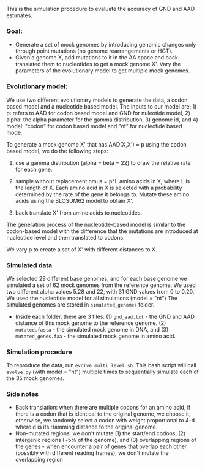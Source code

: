 This is the simulation procedure to evaluate the accuracy of GND and AAD estimates. 

### Goal: 
* Generate a set of mock genomes by introducing genomic changes only through point mutations (no genome rearrangements or HGT).  
* Given a genome X, add mutations to it in the AA space and back-translated them to nucleotides to get a mock genome X'. Vary the parameters of the evolutionary model to get multiple mock genomes.

### Evolutionary model: 
We use two different evolutionary models to generate the data, a codon based model and a nucleotide based model. The inputs to our model are: 1) p: refers to AAD for codon based model and GND for nuleotide model, 2) alpha: the alpha parameter for the gamma distribution, 3) genome id, and 4) model: "codon" for codon based model and "nt" for nucleotide based mode.

To generate a mock genome X' that has AAD(X,X') = p using the codon based model, we do the following steps:
  1. use a gamma distribution (alpha = beta = 22) to draw the relative rate for each gene. 
  
  2. sample without replacement nmus = p\*L amino acids in X, where L is the length of X. Each amino acid in X is selected with a probability determined by the rate of the gene it belongs to. Mutate these amino acids using the BLOSUM62 model to obtain X'.  
  
  3. back translate X' from amino acids to nucleotides. 

The generation process of the nucleotide-based model is similar to the codon-based model with the difference that the mutations are introduced at nucleotide level and then translated to codons.

We vary p to create a set of X' with different distances to X.

### Simulated data
We selected 29 different base genomes, and for each base genome we simulated a set of 62 mock genomes from the reference genome. We used two different alpha values 5.28 and 22, with 31 GND values from 0 to 0.20. We used the nucleotide model for all simulations (model = "nt")
The simulated genomes are stored in ```simulated_genomes``` folder.
<!--  * We simulated a set of 35 mock genomes mutated from AG-359-G18. 
  * The simulated genomes are stored in ```AG-359-G18_mutated_alpha0022.tar.gz```, which contains 35 folders: ```mutated_a22_aad*```. These folders contain the 35 simulated mock genomes that have AAD to AG-359-G18 varying from 0.01 to 0.69 (step size is 0.02).
  -->
  * Inside each folder, there are 3 files: (1) ```gnd_aad.txt``` - the GND and AAD distance of this mock genome to the reference genome. (2) ```mutated.fasta``` - the simulated mock genome in DNA, and (3) ```mutated_genes.faa``` - the simulated mock genome in amino acid.

### Simulation procedure
To reproduce the data, run ```evolve_multi_level.sh```. This bash script will call ```evolve.py``` (with model = "nt") multiple times to sequentially simulate each of the 35 mock genomes.

### Side notes  
  * Back translation: when there are multiple codons for an amino acid, if there is a codon that is identical to the original genome, we choose it; otherwise, we randomly select a codon with weight proportional to 4-d where d is its Hamming distance to the original genome. 
  * Non-mutated regions: we don't mutate (1) the start/end codons, (2) intergenic regions (~5% of the genome), and (3) overlapping regions of the genes - when encounter a pair of genes that overlap each other (possibly with different reading frames), we don't mutate the overlapping region
